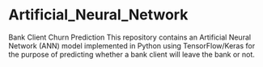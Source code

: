 # Artificial_Neural_Network
Bank Client Churn Prediction This repository contains an Artificial Neural Network (ANN) model implemented in Python using TensorFlow/Keras for the purpose of predicting whether a bank client will leave the bank or not. 
